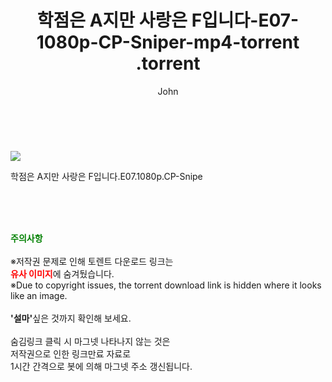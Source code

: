 ﻿---
layout: post
title:  "                   학점은 A지만 사랑은 F입니다-E07-1080p-CP-Sniper-mp4-torrent                .torrent"
author: John
categories: [ 드라마 ]
tags: [  ]
image: https://torrentrj57.com/uploadfile/full/0a62c687b7ca626b69495d782060bd61f36b9bac.jpg 
description: "                   학점은 A지만 사랑은 F입니다-E07-1080p-CP-Sniper-mp4-torrent                 torrent 정보 공유"
toc: true
toc_sticky: true
---

<br>
<p><img src="https://torrentrj57.com/uploadfile/full/0a62c687b7ca626b69495d782060bd61f36b9bac.jpg"/></p>
 학점은 A지만 사랑은 F입니다.E07.1080p.CP-Snipe  
    
<br><br><br>
<p data-ke-size="size16"><b><span style="color: green;">주의사항</span></b><br /><br />※저작권 문제로 인해 토렌트 다운로드 링크는<br /><b><span style="color: red;">유사 이미지</span></b>에 숨겨뒀습니다.<br />※Due to copyright issues, the torrent download link is hidden where it looks like an image.<br /><br /><b>'설마'</b>싶은 것까지 확인해 보세요.<br /><br />숨김링크 클릭 시 마그넷 나타나지 않는 것은<br />저작권으로 인한 링크만료 자료로<br />1시간 간격으로 봇에 의해 마그넷 주소 갱신됩니다.</p>
